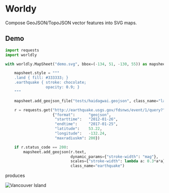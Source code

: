 # Worldy

Compose GeoJSON/TopoJSON vector features into SVG maps.

## Demo

```python
import requests
import worldly

with worldly.MapSheet("demo.svg", bbox=(-134, 51, -130, 55)) as mapsheet:

    mapsheet.style = """
    .land { fill: #333333; }
    .earthquake { stroke: chocolate;
                  opacity: 0.9; }
    """

    mapsheet.add_geojson_file("tests/haidagwai.geojson", class_name="land")

    r = requests.get("http://earthquake.usgs.gov/fdsnws/event/1/query?",
                     {"format":      "geojson",
                      "starttime":   "2012-01-26",
                      "endtime":     "2017-01-25",
                      "latitude":    53.22,
                      "longitude":   -132.24,
                      "maxradiuskm": 200})

    if r.status_code == 200:
        mapsheet.add_geojson(r.text,
                             dynamic_params={"stroke-width": "mag"},
                             scales={"stroke-width": lambda a: 0.3*a*a},
                             class_name="earthquake")
```
produces

![Vancouver Island](https://cdn.rawgit.com/njwilson23/worldly/master/doc/demo.svg)

